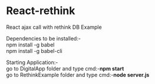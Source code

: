 # React-rethink
React ajax call with rethink DB Example


Dependencies to be installed:-
</br>
  npm install -g babel
  </br>
  npm install -g babel-cli
  
  Starting Application:-
  </br>
    go to DigitalApp folder and type cmd:-<b>npm start</b>
    </br>
    go to RethinkExample folder and type cmd:-<b>node server.js</b>
